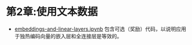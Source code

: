 # 第2章:使用文本数据

- [embeddings-and-linear-layers.ipynb](embeddings-and-linear-layers.ipynb) 包含可选（奖励）代码，以说明应用于独热编码向量的嵌入层和全连接层是等效的。

